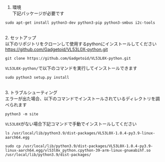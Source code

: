 1. 環境 \
下記パッケージが必要です
```
sudo apt-get install python3-dev python3-pip python3-smbus i2c-tools
```
\
2. セットアップ \
以下のリポジトリをクローンして使用するpythonにインストールしてください \
https://github.com/Gadgetoid/VL53L0X-python.git
```
git clone https://github.com/Gadgetoid/VL53L0X-python.git
```
`VL53L0X-python/`で以下のコマンドを実行してインストールできます
```
sudo python3 setup.py install
```
\
3. トラブルシューティング \
エラーが出た場合、以下のコマンドでインストールされているディレクトリを調べられます
```
python3 -m site
```
`VL53L0X`がない場合下記コマンドで手動でインストールしてください
```
ls /usr/local/lib/python3.9/dist-packages/VL53L0X-1.0.4-py3.9-linux-aarch64.egg
```
```
sudo cp /usr/local/lib/python3.9/dist-packages/VL53L0X-1.0.4-py3.9-linux-aarch64.egg/vl53l0x_python.cpython-39-arm-linux-gnueabihf.so /usr/local/lib/python3.9/dist-packages/
```
